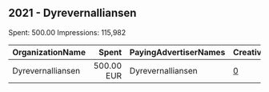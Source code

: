 ## 2021 - Dyrevernalliansen 
Spent: 500.00
Impressions: 115,982

|OrganizationName|Spent|PayingAdvertiserNames|CreativeUrls|Impressions|Genders|AgeBrackets|CountryCodes|BillingAddresses|CandidateBallotInformation|
|:---|---:|:---|:---|---:|:---|:---|:---|:---|:---|
|Dyrevernalliansen|500.00 EUR|Dyrevernalliansen|[0](https://www.snap.com/political-ads/asset/e32fb9ff4b9da93284a3456cd9fea33710e244132f6ec0fb44d2a4fa731e6f99?mediaType=mp4)|115,982||23+|norway|NO||
